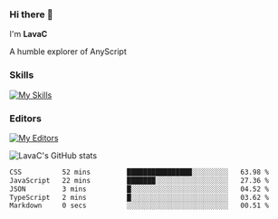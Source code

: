 ### Hi there 👋
I'm **LavaC**

A humble explorer of AnyScript

### Skills
[![My Skills](https://skillicons.dev/icons?i=js,ts,vue,nodejs,nuxtjs,astro,solidjs,tailwind)](https://skillicons.dev)

### Editors
[![My Editors](https://skillicons.dev/icons?i=neovim,vscode)](https://skillicons.dev)

![LavaC's GitHub stats](https://github-readme-stats.vercel.app/api?username=LavaCxx&show_icons=true&theme=synthwave)

<!--START_SECTION:waka-->

```txt
CSS          52 mins         ████████████████░░░░░░░░░   63.98 %
JavaScript   22 mins         ███████░░░░░░░░░░░░░░░░░░   27.36 %
JSON         3 mins          █░░░░░░░░░░░░░░░░░░░░░░░░   04.52 %
TypeScript   2 mins          █░░░░░░░░░░░░░░░░░░░░░░░░   03.62 %
Markdown     0 secs          ░░░░░░░░░░░░░░░░░░░░░░░░░   00.51 %
```

<!--END_SECTION:waka-->
